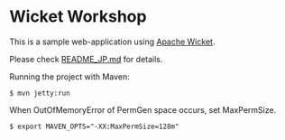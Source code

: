 Wicket Workshop
================

This is a sample web-application using [Apache Wicket](http://wicket.apache.org/).

Please check [README_JP.md](./README_JP.md) for details.

Running the project with Maven:

	$ mvn jetty:run

When OutOfMemoryError of PermGen space occurs, set MaxPermSize.

	$ export MAVEN_OPTS="-XX:MaxPermSize=128m"
